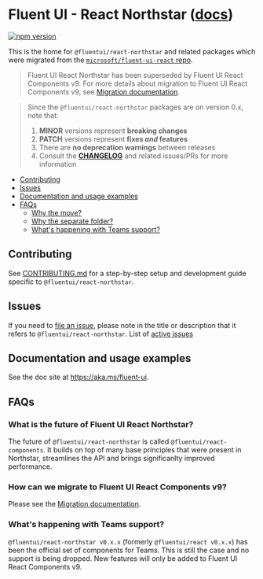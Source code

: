 # Fluent UI - React Northstar ([docs](https://aka.ms/fluent-ui))

[![npm version](https://img.shields.io/npm/v/@fluentui/react-northstar?style=flat-square)](https://www.npmjs.com/package/@fluentui/react-northstar)

This is the home for `@fluentui/react-northstar` and related packages which were migrated from the [`microsoft/fluent-ui-react` repo][1].

> Fluent UI React Northstar has been superseded by Fluent UI React Components v9. For more details about migration to Fluent UI React Components v9, see [Migration documentation][5].

> Since the `@fluentui/react-northstar` packages are on version 0.x, note that:
>
> 1.  **MINOR** versions represent **breaking changes**
> 1.  **PATCH** versions represent **fixes _and_ features**
> 1.  There are **no deprecation warnings** between releases
> 1.  Consult the [**CHANGELOG**][2] and related issues/PRs for more information

<!-- START doctoc generated TOC please keep comment here to allow auto update -->
<!-- DON'T EDIT THIS SECTION, INSTEAD RE-RUN doctoc TO UPDATE -->

- [Contributing](#contributing)
- [Issues](#issues)
- [Documentation and usage examples](#documentation-and-usage-examples)
- [FAQs](#faqs)
  - [Why the move?](#why-the-move)
  - [Why the separate folder?](#why-the-separate-folder)
  - [What's happening with Teams support?](#whats-happening-with-teams-support)

<!-- END doctoc generated TOC please keep comment here to allow auto update -->

## Contributing

See [CONTRIBUTING.md](CONTRIBUTING.md) for a step-by-step setup and development guide specific to `@fluentui/react-northstar`.

## Issues

If you need to [file an issue][3], please note in the title or description that it refers to `@fluentui/react-northstar`.
List of [active issues][4]

## Documentation and usage examples

See the doc site at https://aka.ms/fluent-ui.

## FAQs

### What is the future of Fluent UI React Northstar?

The future of `@fluentui/react-northstar` is called `@fluentui/react-components`. It builds on top of many base principles that were present in Northstar, streamlines the API and brings significanlty improved performance.

### How can we migrate to Fluent UI React Components v9?

Please see the [Migration documentation][5].

### What's happening with Teams support?

`@fluentui/react-northstar v0.x.x` (formerly `@fluentui/react v0.x.x`) has been the official set of components for Teams. This is still the case and no support is being dropped. New features will only be added to Fluent UI React Components v9.

[1]: https://github.com/microsoft/fluent-ui-react
[2]: https://github.com/microsoft/fluentui/blob/master/packages/fluentui/CHANGELOG.md
[3]: https://github.com/microsoft/fluentui/issues/new/choose
[4]: https://github.com/microsoft/fluentui/issues?q=is%3Aissue+is%3Aopen+label%3A%22Fluent+UI+react-northstar+%28v0%29%22
[5]: https://react.fluentui.dev/?path=/docs/concepts-migration-overview--page
